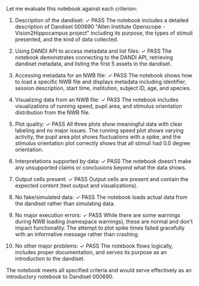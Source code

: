 Let me evaluate this notebook against each criterion:

1. Description of the dandiset: ✓ PASS
   The notebook includes a detailed description of Dandiset 000690 "Allen Institute Openscope - Vision2Hippocampus project" including its purpose, the types of stimuli presented, and the kind of data collected.

2. Using DANDI API to access metadata and list files: ✓ PASS
   The notebook demonstrates connecting to the DANDI API, retrieving dandiset metadata, and listing the first 5 assets in the dandiset.

3. Accessing metadata for an NWB file: ✓ PASS
   The notebook shows how to load a specific NWB file and displays metadata including identifier, session description, start time, institution, subject ID, age, and species.

4. Visualizing data from an NWB file: ✓ PASS
   The notebook includes visualizations of running speed, pupil area, and stimulus orientation distribution from the NWB file.

5. Plot quality: ✓ PASS
   All three plots show meaningful data with clear labeling and no major issues. The running speed plot shows varying activity, the pupil area plot shows fluctuations with a spike, and the stimulus orientation plot correctly shows that all stimuli had 0.0 degree orientation.

6. Interpretations supported by data: ✓ PASS
   The notebook doesn't make any unsupported claims or conclusions beyond what the data shows.

7. Output cells present: ✓ PASS
   Output cells are present and contain the expected content (text output and visualizations).

8. No fake/simulated data: ✓ PASS
   The notebook loads actual data from the dandiset rather than simulating data.

9. No major execution errors: ✓ PASS
   While there are some warnings during NWB loading (namespace warnings), these are normal and don't impact functionality. The attempt to plot spike times failed gracefully with an informative message rather than crashing.

10. No other major problems: ✓ PASS
    The notebook flows logically, includes proper documentation, and serves its purpose as an introduction to the dandiset.

The notebook meets all specified criteria and would serve effectively as an introductory notebook to Dandiset 000690.
